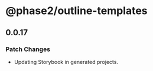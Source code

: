 # @phase2/outline-templates

## 0.0.17

### Patch Changes

- Updating Storybook in generated projects.
